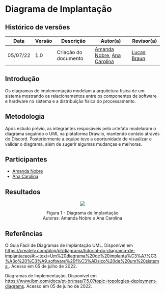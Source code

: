 # Diagrama de Implantação

## Histórico de versões
| Data     | Versão | Descrição            | Autor(a)                                                                                                   | Revisor(a)                             |
| -------- | ------ | -------------------- | ---------------------------------------------------------------------------------------------------------- | -------------------------------------- |
| 05/07/22 | 1.0    | Criação do documento | [Amanda Nobre](https://github.com/AmandaNbr), [Ana Carolina](https://github.com/AnaCarolinaRodriguesLeite) | [Lucas Braun](https://github.com/lbvx) |

## Introdução

Os diagramas de implementação modelam a arquitetura física de um sistema mostrando os relacionamentos entre os componentes de software e hardware no sistema e a distribuição física do processamento.

## Metodologia

Após estudo prévio, as integrantes resposáveis pelo artefato modelaram o diagrama seguindo o UML na plataforma Draw.io, mantendo contato através do Discord. Posteriormente a equipe teve a oportunidade de visualizar e validar o diagrama, além de sugerir algumas mudanças e melhoras.

## Participantes

- [Amanda Nobre](https://github.com/AmandaNbr)
- [Ana Carolina](https://github.com/AnaCarolinaRodriguesLeite)

## Resultados

<p align = "center"> <img src="images/diagramas/diagramaImplantacao.png" /> </p>
<p align = "center"> 
Figura 1 - Diagrama de Implantação <br>
Autoras: Amanda Nobre e Ana Carolina</a> 
</p>

## Referências

O Guia Fácil de Diagramas de Implantação UML. Disponível em <https://creately.com/blog/pt/diagrama/tutorial-do-diagrama-de-implantacao/#:~:text=Um%20diagrama%20de%20implanta%C3%A7%C3%A3o%20%C3%A9,software%20f%C3%ADsico%20de%20um%20sistema.>. Acesso em 05 de julho de 2022.

Diagramas de Implementação. Disponível em <https://www.ibm.com/docs/pt-br/rsas/7.5.0?topic=topologies-deployment-diagrams>. Acesso em 05 de julho de 2022.
